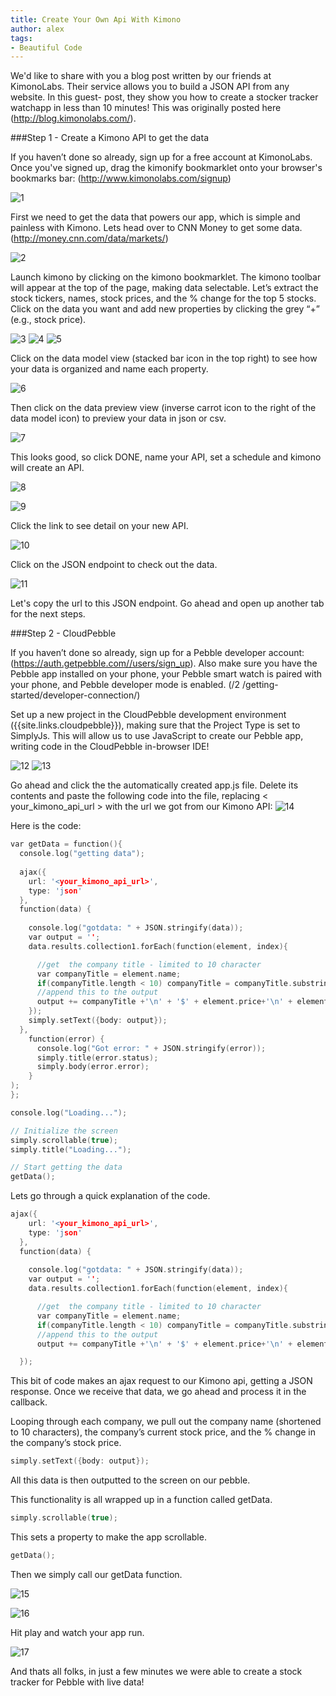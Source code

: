 ```yaml
---
title: Create Your Own Api With Kimono
author: alex
tags:
- Beautiful Code
---
```


We'd like to share with you a blog post written by our friends at KimonoLabs.
Their service allows you to build a JSON API from any website. In this guest-
post, they show you how to create a stocker tracker watchapp in less than 10
minutes! This was originally posted here (http://blog.kimonolabs.com/).




###Step 1 - Create a Kimono API to get the data



If you haven’t done so already, sign up for a free account at KimonoLabs. Once
you've signed up, drag the kimonify bookmarklet onto your browser's bookmarks
bar: (http://www.kimonolabs.com/signup)

   ![1](/images/blog/kimono1.png)

First we need to get the data that powers our app, which is simple and painless
with Kimono. Lets head over to CNN Money to get some data.
(http://money.cnn.com/data/markets/)

   ![2](/images/blog/kimono2.png)
   
   Launch kimono by clicking on the kimono bookmarklet. The kimono toolbar will
   appear at the top of the page, making data selectable. Let’s extract the
   stock tickers, names, stock prices, and the % change for the top 5 stocks.
   Click on the data you want and add new properties by clicking the grey “+”
   (e.g., stock price).

   ![3](/images/blog/kimono3.png)
   ![4](/images/blog/kimono4.png)
   ![5](/images/blog/kimono5.png)
   
Click on the data model view (stacked bar icon in the top right) to see how your
data is organized and name each property.

   ![6](/images/blog/kimono6.png)
   
Then click on the data preview view (inverse carrot icon to the right of the
data model icon) to preview your data in json or csv.

   ![7](/images/blog/kimono7.png)

This looks good, so click DONE, name your API, set a schedule and kimono will
create an API.

   ![8](/images/blog/kimono8.png)

   ![9](/images/blog/kimono9.png)
   
Click the link to see detail on your new API.

   ![10](/images/blog/kimono10.png)
   
Click on the JSON endpoint to check out the data.

   ![11](/images/blog/kimono11.png)
   
Let's copy the url to this JSON endpoint. Go ahead and open up another tab for
the next steps.

###Step 2 - CloudPebble

If you haven’t done so already, sign up for a Pebble developer account:
(https://auth.getpebble.com//users/sign_up). Also make sure you have the Pebble
app installed on your phone, your Pebble smart watch is paired with your phone,
and Pebble developer mode is enabled. (/2
/getting-started/developer-connection/)




Set up a new project in the CloudPebble development environment
({{site.links.cloudpebble}}), making sure that the Project Type is set to
SimplyJs. This will allow us to use JavaScript to create our Pebble app, writing
code in the CloudPebble in-browser IDE!

   ![12](/images/blog/kimono12.png)
   ![13](/images/blog/kimono13.png)
  
  Go ahead and click the the automatically created app.js file. Delete its
   contents and paste the following code into the file, replacing <
   your_kimono_api_url  > with the url we got from our Kimono API:
   ![14](/images/blog/cpkimono.png)
   
   
Here is the code:


   
```c
var getData = function(){
  console.log("getting data");
  
  ajax({
    url: '<your_kimono_api_url>', 
    type: 'json'
  },
  function(data) {
    
    console.log("gotdata: " + JSON.stringify(data));
    var output = '';
    data.results.collection1.forEach(function(element, index){

      //get  the company title - limited to 10 character
      var companyTitle = element.name;
      if(companyTitle.length < 10) companyTitle = companyTitle.substring(0, 10) + '...';
      //append this to the output
      output += companyTitle +'\n' + '$' + element.price+'\n' + element.change+'\n\n';
    });
    simply.setText({body: output});
  },
    function(error) {
      console.log("Got error: " + JSON.stringify(error));
      simply.title(error.status);
      simply.body(error.error);
    }
);
};

console.log("Loading...");

// Initialize the screen
simply.scrollable(true);
simply.title("Loading...");

// Start getting the data
getData();
```

Lets go through a quick explanation of the code.

```c
ajax({
    url: '<your_kimono_api_url>', 
    type: 'json'
  },
  function(data) {
    
    console.log("gotdata: " + JSON.stringify(data));
    var output = '';
    data.results.collection1.forEach(function(element, index){

      //get  the company title - limited to 10 character
      var companyTitle = element.name;
      if(companyTitle.length < 10) companyTitle = companyTitle.substring(0, 10) + '...';
      //append this to the output
      output += companyTitle +'\n' + '$' + element.price+'\n' + element.change+'\n\n';

  });


```

This bit of code makes an ajax request to our Kimono api, getting a JSON
response. Once we receive that data, we go ahead and process it in the callback.

Looping through each company, we pull out the company name (shortened to 10
characters), the company’s current stock price, and the % change in the
company’s stock price.

```c
simply.setText({body: output});
```

All this data is then outputted to the screen on our pebble.

This functionality is all wrapped up in a function called getData.

```c
simply.scrollable(true);
```
This sets a property to make the app scrollable. 


```c
getData();

```
Then we simply call our getData function. 

   ![15](/images/blog/kimono15.png)
   
   ![16](/images/blog/kimono16.png)
   
   Hit play and watch your app run.
   
   ![17](/images/blog/kimono17.jpeg)
   
   And thats all folks, in just a few minutes we were able to create a stock
   tracker for Pebble with live data!
